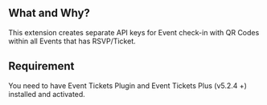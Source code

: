## What and Why?
This extension creates separate API keys for Event check-in with QR Codes within all Events that has RSVP/Ticket.

## Requirement
You need to have Event Tickets Plugin and Event Tickets Plus (v5.2.4 +) installed and activated.
